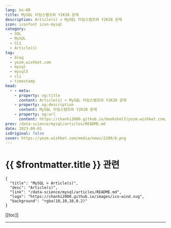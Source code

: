 ```yaml
---
lang: ko-KR
title: MySQL 타임스탬프와 Y2K38 문제
description: Article(s) > MySQL 타임스탬프와 Y2K38 문제
icon: iconfont icon-mysql
category:
  - SQL
  - MySQL
  - CLI
  - Article(s)
tag: 
  - blog
  - yozm.wishket.com
  - mysql
  - mysql5
  - cli
  - timestamp
head:
  - - meta:
    - property: og:title
      content: Article(s) > MySQL 타임스탬프와 Y2K38 문제
    - property: og:description
      content: MySQL 타임스탬프와 Y2K38 문제
    - property: og:url
      content: https://chanhi2000.github.io/bookshelf/yozm.wishket.com/2209.html
prev: /data-science/mysql/articles/README.md
date: 2023-09-01
isOriginal: false
cover: https://yozm.wishket.com/media/news/2209/6.png
---
```


# {{ $frontmatter.title }} 관련

```component VPCard
{
  "title": "MySQL > Article(s)",
  "desc": "Article(s)",
  "link": "/data-science/mysql/articles/README.md",
  "logo": "https://chanhi2000.github.io/images/ico-wind.svg",
  "background": "rgba(10,10,10,0.2)"
}
```

[[toc]]

---

<SiteInfo
  name="MySQL 타임스탬프와 Y2K38 문제 | 요즘IT"
  desc="유닉스 시간(Unix Timestamp)은 32비트 정수형을 사용해서 날짜와 시간을 표현을 해요. 그래서 날짜/시간은 32 비트 정수형 사용 가능한 허용 범위에서만 표현할 수 있습니다. 표현 가능 범위의 제한에 의해서 유닉스 시간(Unix Timestamp)은 시간이 2038년 1월 19일 3시 14분 7초를 지나게 되면 처음 값(초기값)인 0으로 되면서 1970년 1월 1일 0분 0초로 돌아가는 오류가 발생하게 되며 이러한 문제 현상을 Y2K38 Problem이라고 합니다."
  url="https://yozm.wishket.com/magazine/detail/2209/"
  logo="https://yozm.wishket.com/favicon.ico"
  preview="https://yozm.wishket.com/media/news/2209/6.png"/>

<!-- TODO: 작성 -->

